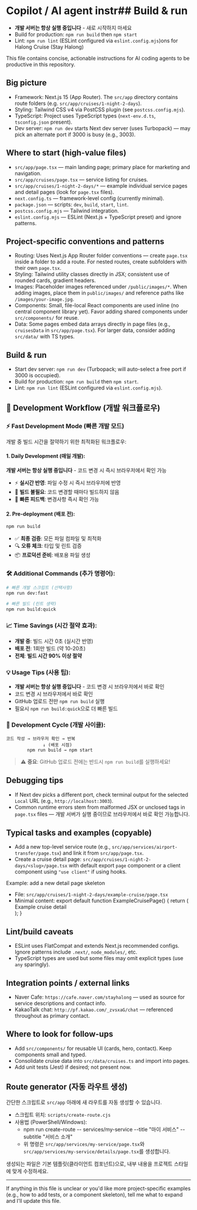 # Copilot / AI agent instr## Build & run
- **개발 서버는 항상 실행 중입니다** - 새로 시작하지 마세요
- Build for production: `npm run build` then `npm start`
- Lint: `npm run lint` (ESLint configured via `eslint.config.mjs`)ons for Halong Cruise (Stay Halong)

This file contains concise, actionable instructions for AI coding agents to be productive in this repository.

## Big picture
- Framework: Next.js 15 (App Router). The `src/app` directory contains route folders (e.g. `src/app/cruises/1-night-2-days`).
- Styling: Tailwind CSS v4 via PostCSS plugin (see `postcss.config.mjs`).
- TypeScript: Project uses TypeScript types (`next-env.d.ts`, `tsconfig.json` present).
- Dev server: `npm run dev` starts Next dev server (uses Turbopack) — may pick an alternate port if 3000 is busy (e.g., 3003).

## Where to start (high-value files)
- `src/app/page.tsx` — main landing page; primary place for marketing and navigation.
- `src/app/cruises/page.tsx` — service listing for cruises.
- `src/app/cruises/1-night-2-days/*` — example individual service pages and detail pages (look for `page.tsx` files).
- `next.config.ts` — framework-level config (currently minimal).
- `package.json` — scripts: `dev`, `build`, `start`, `lint`.
- `postcss.config.mjs` — Tailwind integration.
- `eslint.config.mjs` — ESLint (Next.js + TypeScript preset) and ignore patterns.

## Project-specific conventions and patterns
- Routing: Uses Next.js App Router folder conventions — create `page.tsx` inside a folder to add a route. For nested routes, create subfolders with their own `page.tsx`.
- Styling: Tailwind utility classes directly in JSX; consistent use of rounded cards, gradient headers.
- Images: Placeholder images referenced under `/public/images/*`. When adding images, place them in `public/images/` and reference paths like `/images/your-image.jpg`.
- Components: Small, file-local React components are used inline (no central component library yet). Favor adding shared components under `src/components/` for reuse.
- Data: Some pages embed data arrays directly in page files (e.g., `cruisesData` in `src/app/page.tsx`). For larger data, consider adding `src/data/` with TS types.

## Build & run
- Start dev server: `npm run dev` (Turbopack; will auto-select a free port if 3000 is occupied).
- Build for production: `npm run build` then `npm start`.
- Lint: `npm run lint` (ESLint configured via `eslint.config.mjs`).

## 🚀 Development Workflow (개발 워크플로우)

### ⚡ Fast Development Mode (빠른 개발 모드)
개발 중 빌드 시간을 절약하기 위한 최적화된 워크플로우:

#### 1. Daily Development (매일 개발):
**개발 서버는 항상 실행 중입니다** - 코드 변경 시 즉시 브라우저에서 확인 가능
- ⚡ **실시간 반영**: 파일 수정 시 즉시 브라우저에 반영
- 🚫 **빌드 불필요**: 코드 변경할 때마다 빌드하지 않음
- 📱 **빠른 피드백**: 변경사항 즉시 확인 가능

#### 2. Pre-deployment (배포 전):
```bash
npm run build
```
- ✅ **최종 검증**: 모든 파일 컴파일 및 최적화
- 🔍 **오류 체크**: 타입 및 린트 검증
- 📦 **프로덕션 준비**: 배포용 파일 생성

### 🛠️ Additional Commands (추가 명령어):
```bash
# 빠른 개발 스크립트 (선택사항)
npm run dev:fast

# 빠른 빌드 (린트 생략)
npm run build:quick
```

### 📈 Time Savings (시간 절약 효과):
- **개발 중**: 빌드 시간 0초 (실시간 반영)
- **배포 전**: 1회만 빌드 (약 10-20초)
- **전체**: **빌드 시간 90% 이상 절약**

### 💡 Usage Tips (사용 팁):
- **개발 서버는 항상 실행 중입니다** - 코드 변경 시 브라우저에서 바로 확인
- 코드 변경 시 브라우저에서 바로 확인
- GitHub 업로드 전만 `npm run build` 실행
- 필요시 `npm run build:quick`으로 더 빠른 빌드

### 🔄 Development Cycle (개발 사이클):
```
코드 작성 → 브라우저 확인 → 반복
              ↓ (배포 시점)
        npm run build → npm start
```

> ⚠️ **중요**: GitHub 업로드 전에는 반드시 `npm run build`를 실행하세요!

## Debugging tips
- If Next dev picks a different port, check terminal output for the selected `Local` URL (e.g., `http://localhost:3003`).
- Common runtime errors stem from malformed JSX or unclosed tags in `page.tsx` files — 개발 서버가 실행 중이므로 브라우저에서 바로 확인 가능합니다.

## Typical tasks and examples (copyable)
- Add a new top-level service route (e.g., `src/app/services/airport-transfer/page.tsx`) and link it from `src/app/page.tsx`.
- Create a cruise detail page: `src/app/cruises/1-night-2-days/<slug>/page.tsx` with default export `page` component or a client component using `"use client"` if using hooks.

Example: add a new detail page skeleton

- File: `src/app/cruises/1-night-2-days/example-cruise/page.tsx`
- Minimal content:
  export default function ExampleCruisePage() {
    return (<div>Example cruise detail</div>);
  }

## Lint/build caveats
- ESLint uses FlatCompat and extends Next.js recommended configs. Ignore patterns include `.next/`, `node_modules/`, etc.
- TypeScript types are used but some files may omit explicit types (use `any` sparingly).

## Integration points / external links
- Naver Cafe: `https://cafe.naver.com/stayhalong` — used as source for service descriptions and contact info.
- KakaoTalk chat: `http://pf.kakao.com/_zvsxaG/chat` — referenced throughout as primary contact.

## Where to look for follow-ups
- Add `src/components/` for reusable UI (cards, hero, contact). Keep components small and typed.
- Consolidate cruise data into `src/data/cruises.ts` and import into pages.
- Add unit tests (Jest) if desired; not present now.

## Route generator (자동 라우트 생성)

간단한 스크립트로 `src/app` 아래에 새 라우트를 자동 생성할 수 있습니다.

- 스크립트 위치: `scripts/create-route.cjs`
- 사용법 (PowerShell/Windows):
  - npm run create-route -- services/my-service --title "마이 서비스" --subtitle "서비스 소개"
  - 위 명령은 `src/app/services/my-service/page.tsx`와 `src/app/services/my-service/details/page.tsx`를 생성합니다.

생성되는 파일은 기본 템플릿(클라이언트 컴포넌트)으로, 내부 내용을 프로젝트 스타일에 맞게 수정하세요.

---
If anything in this file is unclear or you'd like more project-specific examples (e.g., how to add tests, or a component skeleton), tell me what to expand and I'll update this file.